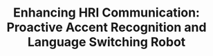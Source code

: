 ---
title: "Enhancing HRI Communication: Proactive Accent Recognition and Language Switching Robot"
excerpt: ""
collection: portfolio
---